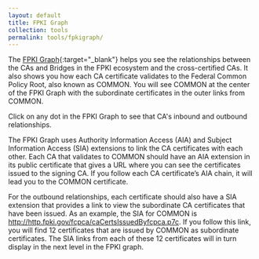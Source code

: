 ```yaml
---
layout: default 
title: FPKI Graph
collection: tools
permalink: tools/fpkigraph/
---
```


The [FPKI Graph](https://fpki-graph.fpki-lab.gov/){:target="_blank"} helps you see the relationships between the CAs and Bridges in the FPKI ecosystem and the cross-certified CAs. It also shows you how each CA certificate validates to the Federal Common Policy Root, also known as COMMON. You will see COMMON at the center of the FPKI Graph with the subordinate certificates in the outer links from COMMON.

Click on any dot in the FPKI Graph to see that CA's inbound and outbound relationships.

The FPKI Graph uses Authority Information Access (AIA) and Subject Information Access (SIA) extensions to link the CA certificates with each other. Each CA that validates to COMMON should have an AIA extension in its public certificate that gives a URL where you can see the certificates issued to the signing CA. If you follow each CA certificate’s AIA chain, it will lead you to the COMMON certificate. 

For the outbound relationships, each certificate should also have a SIA extension that provides a link to view the subordinate CA certificates that have been issued. As an example, the SIA for COMMON is http://http.fpki.gov/fcpca/caCertsIssuedByfcpca.p7c. If you follow this link, you will find 12 certificates that are issued by COMMON as subordinate certificates. The SIA links from each of these 12 certificates will in turn display in the next level in the FPKI graph.
